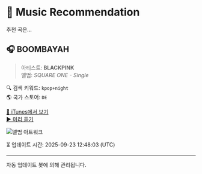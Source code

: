 
# 🎵 Music Recommendation

추천 곡은...

## 🎧 BOOMBAYAH  
> 아티스트: **BLACKPINK**  
> 앨범: _SQUARE ONE - Single_  

🔍 검색 키워드: `kpop+night`  
🌎 국가 스토어: `DE`

[🔗 iTunes에서 보기](https://music.apple.com/de/album/boombayah/1315917456?i=1315917630&uo=4)  
[▶️ 미리 듣기](https://audio-ssl.itunes.apple.com/itunes-assets/AudioPreview115/v4/a0/3b/89/a03b89a2-1820-96d9-8616-7aa42f79abba/mzaf_14904791120408388190.plus.aac.p.m4a)

![앨범 아트워크](https://is1-ssl.mzstatic.com/image/thumb/Music125/v4/66/1f/06/661f06a5-a04a-be0a-8683-4ff5123bda1e/blackpink_fin0807.jpg/100x100bb.jpg)

⏳ 업데이트 시간: 2025-09-23 12:48:03 (UTC)

---
자동 업데이트 봇에 의해 관리됩니다.
